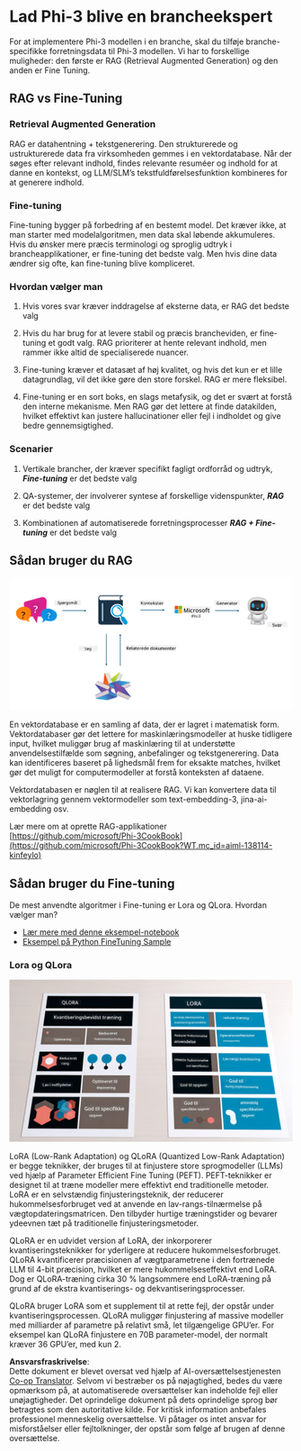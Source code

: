<!--
CO_OP_TRANSLATOR_METADATA:
{
  "original_hash": "743d7e9cb9c4e8ea642d77bee657a7fa",
  "translation_date": "2025-07-17T09:57:40+00:00",
  "source_file": "md/03.FineTuning/LetPhi3gotoIndustriy.md",
  "language_code": "da"
}
-->
# **Lad Phi-3 blive en brancheekspert**

For at implementere Phi-3 modellen i en branche, skal du tilføje branche-specifikke forretningsdata til Phi-3 modellen. Vi har to forskellige muligheder: den første er RAG (Retrieval Augmented Generation) og den anden er Fine Tuning.

## **RAG vs Fine-Tuning**

### **Retrieval Augmented Generation**

RAG er datahentning + tekstgenerering. Den strukturerede og ustrukturerede data fra virksomheden gemmes i en vektordatabase. Når der søges efter relevant indhold, findes relevante resuméer og indhold for at danne en kontekst, og LLM/SLM’s tekstfuldførelsesfunktion kombineres for at generere indhold.

### **Fine-tuning**

Fine-tuning bygger på forbedring af en bestemt model. Det kræver ikke, at man starter med modelalgoritmen, men data skal løbende akkumuleres. Hvis du ønsker mere præcis terminologi og sproglig udtryk i brancheapplikationer, er fine-tuning det bedste valg. Men hvis dine data ændrer sig ofte, kan fine-tuning blive kompliceret.

### **Hvordan vælger man**

1. Hvis vores svar kræver inddragelse af eksterne data, er RAG det bedste valg

2. Hvis du har brug for at levere stabil og præcis brancheviden, er fine-tuning et godt valg. RAG prioriterer at hente relevant indhold, men rammer ikke altid de specialiserede nuancer.

3. Fine-tuning kræver et datasæt af høj kvalitet, og hvis det kun er et lille datagrundlag, vil det ikke gøre den store forskel. RAG er mere fleksibel.

4. Fine-tuning er en sort boks, en slags metafysik, og det er svært at forstå den interne mekanisme. Men RAG gør det lettere at finde datakilden, hvilket effektivt kan justere hallucinationer eller fejl i indholdet og give bedre gennemsigtighed.

### **Scenarier**

1. Vertikale brancher, der kræver specifikt fagligt ordforråd og udtryk, ***Fine-tuning*** er det bedste valg

2. QA-systemer, der involverer syntese af forskellige videnspunkter, ***RAG*** er det bedste valg

3. Kombinationen af automatiserede forretningsprocesser ***RAG + Fine-tuning*** er det bedste valg

## **Sådan bruger du RAG**

![rag](../../../../translated_images/rag.2014adc59e6f6007bafac13e800a6cbc3e297fbb9903efe20a93129bd13987e9.da.png)

En vektordatabase er en samling af data, der er lagret i matematisk form. Vektordatabaser gør det lettere for maskinlæringsmodeller at huske tidligere input, hvilket muliggør brug af maskinlæring til at understøtte anvendelsestilfælde som søgning, anbefalinger og tekstgenerering. Data kan identificeres baseret på lighedsmål frem for eksakte matches, hvilket gør det muligt for computermodeller at forstå konteksten af dataene.

Vektordatabasen er nøglen til at realisere RAG. Vi kan konvertere data til vektorlagring gennem vektormodeller som text-embedding-3, jina-ai-embedding osv.

Lær mere om at oprette RAG-applikationer [https://github.com/microsoft/Phi-3CookBook](https://github.com/microsoft/Phi-3CookBook?WT.mc_id=aiml-138114-kinfeylo)

## **Sådan bruger du Fine-tuning**

De mest anvendte algoritmer i Fine-tuning er Lora og QLora. Hvordan vælger man?
- [Lær mere med denne eksempel-notebook](../../../../code/04.Finetuning/Phi_3_Inference_Finetuning.ipynb)
- [Eksempel på Python FineTuning Sample](../../../../code/04.Finetuning/FineTrainingScript.py)

### **Lora og QLora**

![lora](../../../../translated_images/qlora.e6446c988ee04ca08807488bb7d9e2c0ea7ef4af9d000fc6d13032b4ac2de18d.da.png)

LoRA (Low-Rank Adaptation) og QLoRA (Quantized Low-Rank Adaptation) er begge teknikker, der bruges til at finjustere store sprogmodeller (LLMs) ved hjælp af Parameter Efficient Fine Tuning (PEFT). PEFT-teknikker er designet til at træne modeller mere effektivt end traditionelle metoder.  
LoRA er en selvstændig finjusteringsteknik, der reducerer hukommelsesforbruget ved at anvende en lav-rangs-tilnærmelse på vægtopdateringsmatricen. Den tilbyder hurtige træningstider og bevarer ydeevnen tæt på traditionelle finjusteringsmetoder.

QLoRA er en udvidet version af LoRA, der inkorporerer kvantiseringsteknikker for yderligere at reducere hukommelsesforbruget. QLoRA kvantificerer præcisionen af vægtparametrene i den fortrænede LLM til 4-bit præcision, hvilket er mere hukommelseseffektivt end LoRA. Dog er QLoRA-træning cirka 30 % langsommere end LoRA-træning på grund af de ekstra kvantiserings- og dekvantiseringsprocesser.

QLoRA bruger LoRA som et supplement til at rette fejl, der opstår under kvantiseringsprocessen. QLoRA muliggør finjustering af massive modeller med milliarder af parametre på relativt små, let tilgængelige GPU’er. For eksempel kan QLoRA finjustere en 70B parameter-model, der normalt kræver 36 GPU’er, med kun 2.

**Ansvarsfraskrivelse**:  
Dette dokument er blevet oversat ved hjælp af AI-oversættelsestjenesten [Co-op Translator](https://github.com/Azure/co-op-translator). Selvom vi bestræber os på nøjagtighed, bedes du være opmærksom på, at automatiserede oversættelser kan indeholde fejl eller unøjagtigheder. Det oprindelige dokument på dets oprindelige sprog bør betragtes som den autoritative kilde. For kritisk information anbefales professionel menneskelig oversættelse. Vi påtager os intet ansvar for misforståelser eller fejltolkninger, der opstår som følge af brugen af denne oversættelse.